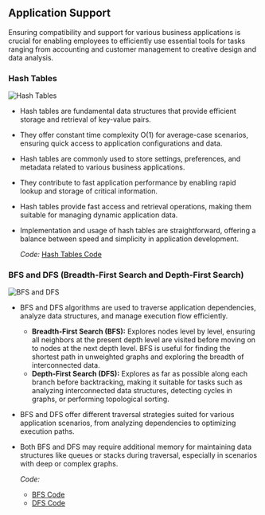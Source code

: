 ## Application Support

Ensuring compatibility and support for various business applications is crucial for enabling employees to efficiently use essential tools for tasks ranging from accounting and customer management to creative design and data analysis.

### Hash Tables
![Hash Tables](https://github.com/PragatiDBhat/Portfolio/assets/163662545/6f9b51e1-1440-4915-bb44-553c874f367f)
- Hash tables are fundamental data structures that provide efficient storage and retrieval of key-value pairs.
- They offer constant time complexity O(1) for average-case scenarios, ensuring quick access to application configurations and data.
- Hash tables are commonly used to store settings, preferences, and metadata related to various business applications.
- They contribute to fast application performance by enabling rapid lookup and storage of critical information.
- Hash tables provide fast access and retrieval operations, making them suitable for managing dynamic application data.
- Implementation and usage of hash tables are straightforward, offering a balance between speed and simplicity in application development.
  
  
  *Code:* [Hash Tables Code](https://github.com/PragatiDBhat/Portfolio/blob/main/Codes/hash.cpp)


### BFS and DFS (Breadth-First Search and Depth-First Search)
![BFS and DFS](https://github.com/PragatiDBhat/Portfolio/assets/163662545/154eae16-0c4c-4a73-adb1-7ac29fa2ef47)
- BFS and DFS algorithms are used to traverse application dependencies, analyze data structures, and manage execution flow efficiently.
  - **Breadth-First Search (BFS):** Explores nodes level by level, ensuring all neighbors at the present depth level are visited before moving on to nodes at the next depth level. BFS is useful for finding the shortest path in unweighted graphs and exploring the breadth of interconnected data.
  - **Depth-First Search (DFS):** Explores as far as possible along each branch before backtracking, making it suitable for tasks such as analyzing interconnected data structures, detecting cycles in graphs, or performing topological sorting.
- BFS and DFS offer different traversal strategies suited for various application scenarios, from analyzing dependencies to optimizing execution paths.
- Both BFS and DFS may require additional memory for maintaining data structures like queues or stacks during traversal, especially in scenarios with deep or complex graphs.

  
  
  *Code:*
  - [BFS Code](https://github.com/PragatiDBhat/Portfolio/blob/main/Codes/bfs.c)
  - [DFS Code](https://github.com/PragatiDBhat/Portfolio/blob/main/Codes/dfs.c)


